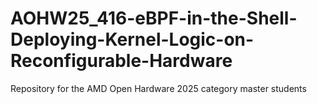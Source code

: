 # AOHW25_416-eBPF-in-the-Shell-Deploying-Kernel-Logic-on-Reconfigurable-Hardware
Repository for the AMD Open Hardware 2025 category master students
